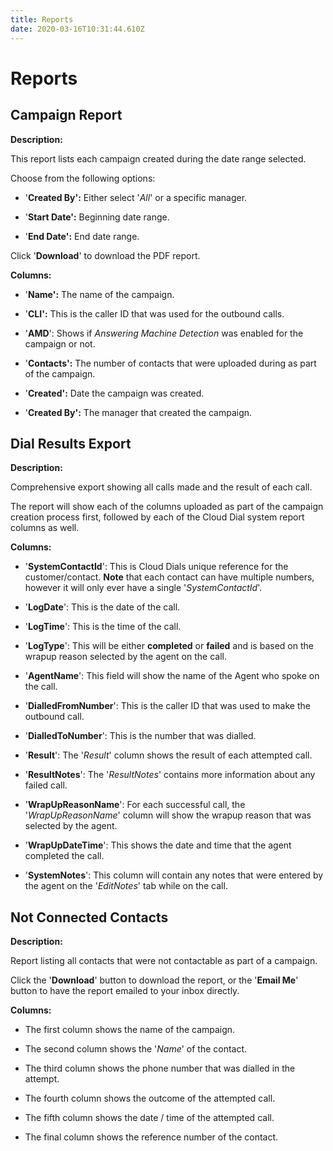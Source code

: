 ```yaml
---
title: Reports
date: 2020-03-16T10:31:44.610Z
---
```

# Reports

## Campaign Report

**Description:** 

This report lists each campaign created during the date range selected.

Choose from the following options:

* '**Created By':** Either select '_All_' or a specific manager.

* '**Start Date':** Beginning date range.

* '**End Date':** End date range.

Click '**Download**' to download the PDF report.




**Columns:**

* '**Name':** The name of the campaign.

* '**CLI':** This is the caller ID that was used for the outbound calls.

* '**AMD**': Shows if _Answering Machine Detection_ was enabled for the campaign or not.

* '**Contacts':** The number of contacts that were uploaded during as part of the campaign.

* '**Created':** Date the campaign was created.

* '**Created By':** The manager that created the campaign.



## Dial Results Export

**Description:** 

Comprehensive export showing all calls made and the result of each call.

The report will show each of the columns uploaded as part of the campaign creation process first, followed by each of the Cloud Dial system report columns as well.

**Columns:**

* '**SystemContactId**': This is Cloud Dials unique reference for the customer/contact. **Note** that each contact can have multiple numbers, however it will only ever have a single '*SystemContactId*'.


* '**LogDate**': This is the date of the call.
* '**LogTime**': This is the time of the call.
* '**LogType**': This will be either **completed** or **failed** and is based on the wrapup reason selected by the agent on the call.
* '**AgentName**': This field will show the name of the Agent who spoke on the call.
* '**DialledFromNumber**': This is the caller ID that was used to make the outbound call.
* '**DialledToNumber**': This is the number that was dialled.
* '**Result**': The '*Result*' column shows the result of each attempted call.
* '**ResultNotes**': The '*ResultNotes*' contains more information about any failed call.
* '**WrapUpReasonName**': For each successful call, the '*WrapUpReasonName*' column will show the wrapup reason that was selected by the agent.
* '**WrapUpDateTime**': This shows the date and time that the agent completed the call.
* '**SystemNotes**': This column will contain any notes that were entered by the agent on the '*EditNotes*' tab while on the call.

## Not Connected Contacts

**Description:** 

Report listing all contacts that were not contactable as part of a campaign.

Click the '**Download**' button to download the report, or the '**Email Me**' button to have the report emailed to your inbox directly.

**Columns:**

* The first column shows the name of the campaign.

* The second column shows the '_Name_' of the contact.

* The third column shows the phone number that was dialled in the attempt.

* The fourth column shows the outcome of the attempted call.

* The fifth column shows the date / time of the attempted call.

* The final column shows the reference number of the contact.

